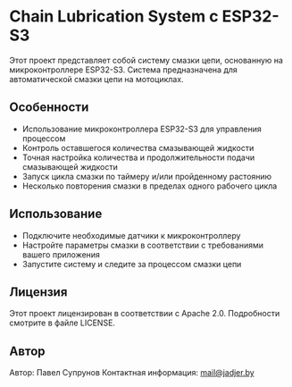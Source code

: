 # Chain Lubrication System с ESP32-S3
Этот проект представляет собой систему смазки цепи, основанную на микроконтроллере ESP32-S3. Система предназначена для автоматической смазки цепи на мотоциклах.

## Особенности
- Использование микроконтроллера ESP32-S3 для управления процессом
- Контроль оставшегося количества смазывающей жидкости
- Точная настройка количества и продолжительности подачи смазывающей жидкости
- Запуск цикла смазки по таймеру и/или пройденному растоянию
- Несколько повторения смазки в пределах одного рабочего цикла

## Использование
- Подключите необходимые датчики к микроконтроллеру
- Настройте параметры смазки в соответствии с требованиями вашего приложения
- Запустите систему и следите за процессом смазки цепи

## Лицензия
Этот проект лицензирован в соответствии с Apache 2.0. Подробности смотрите в файле LICENSE.

## Автор
Автор: Павел Супрунов Контактная информация: mail@jadjer.by
